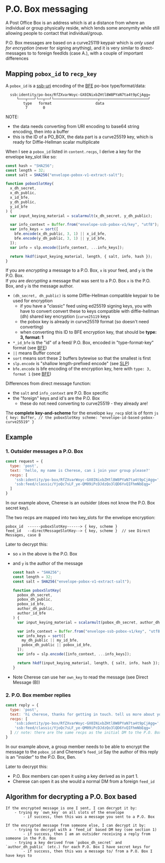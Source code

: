 # P.O. Box messaging

A Post Office Box is an address which is at a distance from where an individual or group physically reside, which lends some anonymity while still allowing people to contact that individual/group.

P.O. Box messages are based on a curve25119 keypair which is _only used for encryption_ (never for signing anything), and it is very similar to direct-messages to to foreign feedIds (case A.), with a couple of important differences

## Mapping `pobox_id` to `recp_key`

A `pobox_id` is a [ssb-uri] encoding of the [BFE] po-box type/format/data:

```
  ssb:identity/po-box/RfZXvarWoyc-GX0INixbZHtl8W8PYaN7ta4t9pCjAgg=
     └───┬───┘└──┬──┘└────────────────────┬──────────────────────┘
        type   format                    data
         7       0
```

NOTE:

- the data needs converting from URI encoding to base64 string encoding, then into a buffer
- this is the ID of a PO_BOX, the data part is a curve25519 key, which is ready for Diffie-Hellman scalar multiplicate

When I see a `pobox_id` listed in `content.recps`, I derive a key for the envelope key_slot like so:

```js
const hash = "SHA256";
const length = 32;
const salt = SHA256("envelope-pobox-v1-extract-salt");

function poboxSlotKey(
  x_dh_secret,
  x_dh_public,
  x_id_bfe,
  y_dh_public,
  y_id_bfe
) {
  var input_keying_material = scalarmult(x_dh_secret, y_dh_public);

  var info_context = Buffer.from("envelope-ssb-pobox-v1/key", "utf8");
  var info_keys = sort([
    bfe.encode(x_dh_public, 3, 1) || x_id_bfe,
    bfe.encode(y_dh_public, 3, 1) || y_id_bfe,
  ]);
  var info = slp.encode([info_context, ...info_keys]);

  return hkdf(input_keying_material, length, { salt, info, hash });
}
```

If you are _encrypting_ a message to a P.O. Box, `x` is your feed, and `y` is the P.O. Box.  
If you are _decrypting_ a message that was sent to a P.O. Box `x` is the P.O. Box, and `y` is the message author.

- `(dh_secret, dh_public)` is some Diffie-Hellman compatible keypair to be used for encryption
  - if you have a "classic" feed using ed25519 signing keys, you with have to convert convert these to keys compatible with diffie-hellman (dh) shared key encryption (`curve25119` keys
  - the pobox key is already in curve25519 format (so doesn't need converting)
  - when converting this ID to BFE encryption key, that should be **type: 3, format: 1**
- `*_id_bfe` is the "id" of a feed/ P.O. Box, encoded in "type-format-key" format (see [BFE])
- `||` means Buffer concat
- `sort` means sort these 2 buffers bytewise so that the smallest is first
- `slp.encode` is "shallow length-prefixed encode" (see [SLP])
- `bfe.encode` is bfe encoding of the encryption key, here with `type: 3, format 1` (see [BFE])

Differences from direct message function:

- the `salt` and `info_context` are P.O. Box specific
- the "foreign" keys and id's are the P.O. Box
  - these do not need converting to curve25519 - they already are!

The **complete key-and-scheme** for the envelope `key_recp` slot is of form
`js { key: Buffer, // the poboxSlotKey scheme: "envelope-id-based-pobox-curve25519" } `

## Example

### 1. Outsider messages a P.O. Box

```js
const request = {
  type: 'post',
  text: 'hello, my name is Cherese, can i join your group please?'
  recps: [
    'ssb:identity/po-box/RfZXvarWoyc-GX0INixbZHtl8W8PYaN7ta4t9pCjAgg=', // pobox_id
    'ssb:feed/classic/YjoQc7sLF_ye-QM09iPcDJdzQo3lQD6YvQIFhmNbEqg='             // cherese's feed_id
  ]
}
```

In our example above, Cherese is an outsider (does not know the P.O. Box secret key).

The two recps are mapped into two key_slots for the envelope encryption:

```
pobox_id  ------poboxSlotKey------> { key, scheme }
feed_id   --directMessageSlotKey--> { key, scheme }  // see Direct Messages, case B
```

Later to decrypt this:

- so `x` in the above is the P.O. Box
- and `y` is the author of the message

  ```js
  const hash = "SHA256";
  const length = 32;
  const salt = SHA256("envelope-pobox-v1-extract-salt");

  function poboxSlotKey(
    pobox_dh_secret,
    pobox_dh_public,
    pobox_id_bfe,
    author_dh_public,
    author_id_bfe
  ) {
    var input_keying_material = scalarmult(pobox_dh_secret, author_dh_public);

    var info_context = Buffer.from("envelope-ssb-pobox-v1/key", "utf8");
    var info_keys = sort([
      my_dh_public || my_id_bfe,
      pobox_dh_public || pobox_id_bfe,
    ]);
    var info = slp.encode([info_context, ...info_keys]);

    return hkdf(input_keying_material, length, { salt, info, hash });
  }
  ```

- Note Cherese can use her `own_key` to read the message (see Direct Message (B))

### 2. P.O. Box member replies

```js
const reply = {
  type: 'post',
  text: 'hi cherese, thanks for getting in touch. tell us more about yourself'
  recps: [
    'ssb:identity/po-box/RfZXvarWoyc-GX0INixbZHtl8W8PYaN7ta4t9pCjAgg=', // pobox_id
    'ssb:feed/classic/YjoQc7sLF_ye-QM09iPcDJdzQo3lQD6YvQIFhmNbEqg='             // cherese's feed_id
  ] // note: there are the same recps as the initial DM to the P.O. Box
}
```

In our example above, a group member needs to be able to encrypt the message to the `pobox_id` and Cherese's `feed_id`
Say the author of this reply is an "insider" to the P.O. Box, Ben.

Later to decrypt this:

- P.O. Box members can open it using a key derived as in part 1.
- Cherese can open it as she would a normal DM from a foreign `feed_id`

## Algorithm for decrypting a P.O. Box based

```
If the encrypted message is one I sent, I can decrypt it by:
    - trying my `own_key` on all slots of the envelope
        - if success, then this was a message you sent to a P.O. Box

If the encrypted message from someone else, I can decrypt it by:
    - trying to decrypt with a `feed_id` based DM key (see section 1)
        - if success, then I am an outsider receiving a reply from someone in the P.O. Box
    - trying a key derived from `pobox_dh_secret` and `author_dh_public` (etc.) for each P.O. Box I have secret keys for
        - if success, then this was a message to/ from a P.O. Box I have keys to
```

[bfe]: https://github.com/ssb-ngi-pointer/ssb-bfe-spec
[ssb-uri]: https://github.com/ssb-ngi-pointer/ssb-uri-spec
[slp]: https://github.com/ssbc/envelope-spec/blob/master/encoding/slp.md
